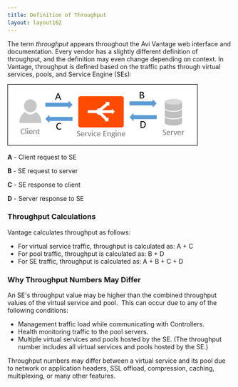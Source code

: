 ```yaml
---
title: Definition of Throughput
layout: layout162
---
```

The term *throughput* appears throughout the Avi Vantage web interface and documentation. Every vendor has a slightly different definition of throughput, and the definition may even change depending on context. In Vantage, throughput is defined based on the traffic paths through virtual services, pools, and Service Engine (SEs):

<a href="img/TrafficFlow.png"><img class="alignnone size-full wp-image-1632" src="img/TrafficFlow.png" alt="TrafficFlow" width="427" height="138"></a>

**A** - Client request to SE 

**B** - SE request to server 

**C** - SE response to client 

**D** - Server response to SE 

### Throughput Calculations

Vantage calculates throughput as follows:

* For virtual service traffic, throughput is calculated as: A + C 
* For pool traffic, throughput is calculated as: B + D 
* For SE traffic, throughput is calculated as: A + B + C + D   

### Why Throughput Numbers May Differ

An SE's throughput value may be higher than the combined throughput values of the virtual service and pool.  This can occur due to any of the following conditions:

* Management traffic load while communicating with Controllers. 
* Health monitoring traffic to the pool servers. 
* Multiple virtual services and pools hosted by the SE. (The throughput number includes all virtual services and pools hosted by the SE.)  

Throughput numbers may differ between a virtual service and its pool due to network or application headers, SSL offload, compression, caching, multiplexing, or many other features.  

